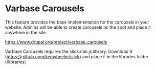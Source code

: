 # **Varbase Carousels**

This feature provides the base implementation for the carousels in your website. Admins will be able to create carousels on the spot and place it anywhere in the site.

https://www.drupal.org/project/varbase_carousels

Varbase Carousels requires the slick.min.js library.
Download it (https://github.com/kenwheeler/slick)
and place it in the libraries folder (/libraries)